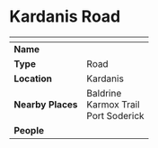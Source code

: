 # Kardanis Road

| []() | |
| --- | --- |
| **Name** | |
| **Type** | Road |
| **Location** | Kardanis |
| **Nearby Places** | Baldrine<br />Karmox Trail<br />Port Soderick |
| **People** | |
